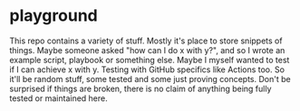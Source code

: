 # playground

This repo contains a variety of stuff. Mostly it's place to store snippets of things. Maybe someone asked "how can I do x with y?", and so I wrote an example script, playbook or something else. Maybe I myself wanted to test if I can achieve x with y. Testing with GitHub specifics like Actions too. So it'll be random stuff, some tested and some just proving concepts. Don't be surprised if things are broken, there is no claim of anything being fully tested or maintained here.

